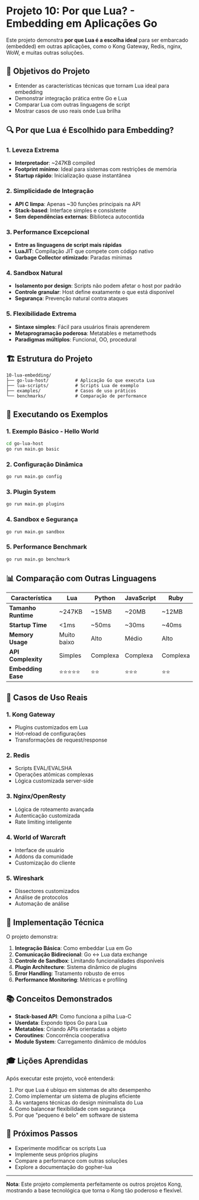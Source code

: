 # Projeto 10: Por que Lua? - Embedding em Aplicações Go

Este projeto demonstra **por que Lua é a escolha ideal** para ser embarcado (embedded) em outras aplicações, como o Kong Gateway, Redis, nginx, WoW, e muitas outras soluções.

## 🎯 Objetivos do Projeto

- Entender as características técnicas que tornam Lua ideal para embedding
- Demonstrar integração prática entre Go e Lua
- Comparar Lua com outras linguagens de script
- Mostrar casos de uso reais onde Lua brilha

## 🔍 Por que Lua é Escolhido para Embedding?

### 1. **Leveza Extrema**
- **Interpretador**: ~247KB compiled
- **Footprint mínimo**: Ideal para sistemas com restrições de memória
- **Startup rápido**: Inicialização quase instantânea

### 2. **Simplicidade de Integração**
- **API C limpa**: Apenas ~30 funções principais na API
- **Stack-based**: Interface simples e consistente
- **Sem dependências externas**: Biblioteca autocontida

### 3. **Performance Excepcional**
- **Entre as linguagens de script mais rápidas**
- **LuaJIT**: Compilação JIT que compete com código nativo
- **Garbage Collector otimizado**: Paradas mínimas

### 4. **Sandbox Natural**
- **Isolamento por design**: Scripts não podem afetar o host por padrão
- **Controle granular**: Host define exatamente o que está disponível
- **Segurança**: Prevenção natural contra ataques

### 5. **Flexibilidade Extrema**
- **Sintaxe simples**: Fácil para usuários finais aprenderem
- **Metaprogramação poderosa**: Metatables e metamethods
- **Paradigmas múltiplos**: Funcional, OO, procedural

## 🏗️ Estrutura do Projeto

```
10-lua-embedding/
├── go-lua-host/          # Aplicação Go que executa Lua
├── lua-scripts/          # Scripts Lua de exemplo
├── examples/             # Casos de uso práticos
└── benchmarks/           # Comparação de performance
```

## 🚀 Executando os Exemplos

### 1. Exemplo Básico - Hello World
```bash
cd go-lua-host
go run main.go basic
```

### 2. Configuração Dinâmica
```bash
go run main.go config
```

### 3. Plugin System
```bash
go run main.go plugins
```

### 4. Sandbox e Segurança
```bash
go run main.go sandbox
```

### 5. Performance Benchmark
```bash
go run main.go benchmark
```

## 📊 Comparação com Outras Linguagens

| Característica | Lua | Python | JavaScript | Ruby |
|----------------|-----|--------|------------|------|
| **Tamanho Runtime** | ~247KB | ~15MB | ~20MB | ~12MB |
| **Startup Time** | <1ms | ~50ms | ~30ms | ~40ms |
| **Memory Usage** | Muito baixo | Alto | Médio | Alto |
| **API Complexity** | Simples | Complexa | Complexa | Complexa |
| **Embedding Ease** | ⭐⭐⭐⭐⭐ | ⭐⭐ | ⭐⭐⭐ | ⭐⭐ |

## 🌟 Casos de Uso Reais

### 1. **Kong Gateway**
- Plugins customizados em Lua
- Hot-reload de configurações
- Transformações de request/response

### 2. **Redis**
- Scripts EVAL/EVALSHA
- Operações atômicas complexas
- Lógica customizada server-side

### 3. **Nginx/OpenResty**
- Lógica de roteamento avançada
- Autenticação customizada
- Rate limiting inteligente

### 4. **World of Warcraft**
- Interface de usuário
- Addons da comunidade
- Customização do cliente

### 5. **Wireshark**
- Dissectores customizados
- Análise de protocolos
- Automação de análise

## 🔧 Implementação Técnica

O projeto demonstra:

1. **Integração Básica**: Como embeddar Lua em Go
2. **Comunicação Bidirecional**: Go ↔ Lua data exchange
3. **Controle de Sandbox**: Limitando funcionalidades disponíveis
4. **Plugin Architecture**: Sistema dinâmico de plugins
5. **Error Handling**: Tratamento robusto de erros
6. **Performance Monitoring**: Métricas e profiling

## 📚 Conceitos Demonstrados

- **Stack-based API**: Como funciona a pilha Lua-C
- **Userdata**: Expondo tipos Go para Lua
- **Metatables**: Criando APIs orientadas a objeto
- **Coroutines**: Concorrência cooperativa
- **Module System**: Carregamento dinâmico de módulos

## 🎓 Lições Aprendidas

Após executar este projeto, você entenderá:

1. Por que Lua é ubíquo em sistemas de alto desempenho
2. Como implementar um sistema de plugins eficiente
3. As vantagens técnicas do design minimalista do Lua
4. Como balancear flexibilidade com segurança
5. Por que "pequeno é belo" em software de sistema

## 🔗 Próximos Passos

- Experimente modificar os scripts Lua
- Implemente seus próprios plugins
- Compare a performance com outras soluções
- Explore a documentação do gopher-lua

---

**Nota**: Este projeto complementa perfeitamente os outros projetos Kong, mostrando a base tecnológica que torna o Kong tão poderoso e flexível.
